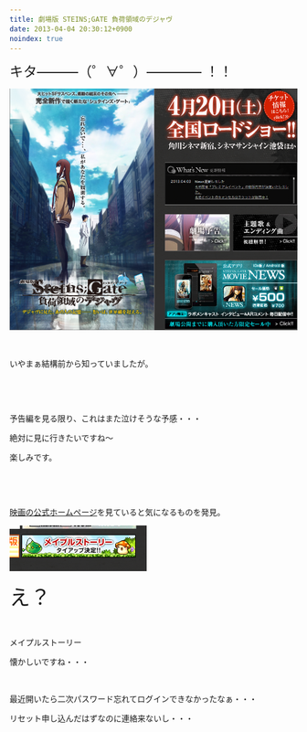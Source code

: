 ```yaml
---
title: 劇場版 STEINS;GATE 負荷領域のデジャヴ
date: 2013-04-04 20:30:12+0900
noindex: true
---
```

<p><span style="font-size:24px;">キタ———（゜∀゜）———— ！！</span></p>

![](./Screenshot_from_2013-04-04_20:21:00.png)

<p>&nbsp;</p>
<p>いやまぁ結構前から知っていましたが。</p>
<p>&nbsp;</p>
<p>&nbsp;</p>
<p>予告編を見る限り、これはまた泣けそうな予感・・・</p>
<p>絶対に見に行きたいですね〜</p>
<p>楽しみです。</p>
<p>&nbsp;</p>
<p>&nbsp;</p>
<p><a href="http://steinsgate-movie.jp/">映画の公式ホームページ</a>を見ていると気になるものを発見。</p>

![](./Screenshot_from_2013-04-04_20:25:49.png)

<p><span style="font-size:36px;">え？</span></p>
<p>&nbsp;</p>
<p>メイプルストーリー</p>
<p>懐かしいですね・・・</p>
<p>&nbsp;</p>
<p>最近開いたら二次パスワード忘れてログインできなかったなぁ・・・</p>
<p>リセット申し込んだはずなのに連絡来ないし・・・</p>

